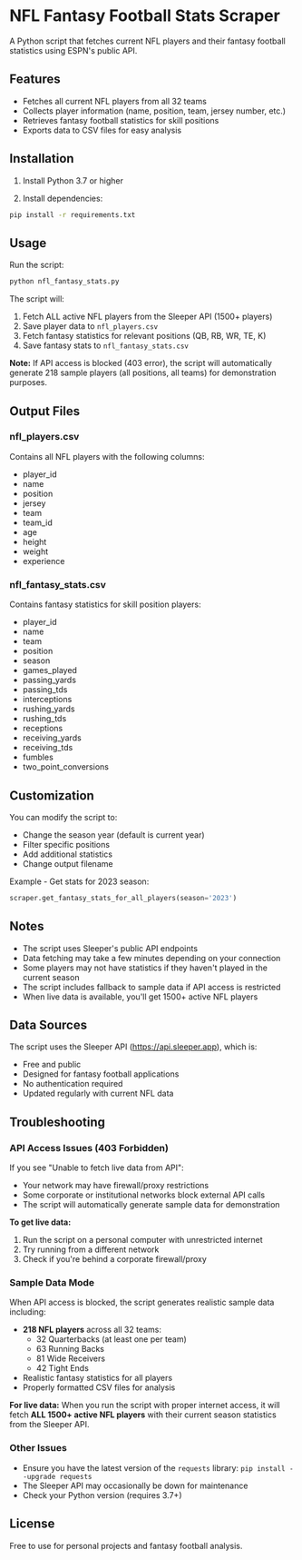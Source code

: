 # NFL Fantasy Football Stats Scraper

A Python script that fetches current NFL players and their fantasy football statistics using ESPN's public API.

## Features

- Fetches all current NFL players from all 32 teams
- Collects player information (name, position, team, jersey number, etc.)
- Retrieves fantasy football statistics for skill positions
- Exports data to CSV files for easy analysis

## Installation

1. Install Python 3.7 or higher

2. Install dependencies:
```bash
pip install -r requirements.txt
```

## Usage

Run the script:
```bash
python nfl_fantasy_stats.py
```

The script will:
1. Fetch ALL active NFL players from the Sleeper API (1500+ players)
2. Save player data to `nfl_players.csv`
3. Fetch fantasy statistics for relevant positions (QB, RB, WR, TE, K)
4. Save fantasy stats to `nfl_fantasy_stats.csv`

**Note:** If API access is blocked (403 error), the script will automatically generate 218 sample players (all positions, all teams) for demonstration purposes.

## Output Files

### nfl_players.csv
Contains all NFL players with the following columns:
- player_id
- name
- position
- jersey
- team
- team_id
- age
- height
- weight
- experience

### nfl_fantasy_stats.csv
Contains fantasy statistics for skill position players:
- player_id
- name
- team
- position
- season
- games_played
- passing_yards
- passing_tds
- interceptions
- rushing_yards
- rushing_tds
- receptions
- receiving_yards
- receiving_tds
- fumbles
- two_point_conversions

## Customization

You can modify the script to:
- Change the season year (default is current year)
- Filter specific positions
- Add additional statistics
- Change output filename

Example - Get stats for 2023 season:
```python
scraper.get_fantasy_stats_for_all_players(season='2023')
```

## Notes

- The script uses Sleeper's public API endpoints
- Data fetching may take a few minutes depending on your connection
- Some players may not have statistics if they haven't played in the current season
- The script includes fallback to sample data if API access is restricted
- When live data is available, you'll get 1500+ active NFL players

## Data Sources

The script uses the Sleeper API (https://api.sleeper.app), which is:
- Free and public
- Designed for fantasy football applications
- No authentication required
- Updated regularly with current NFL data

## Troubleshooting

### API Access Issues (403 Forbidden)
If you see "Unable to fetch live data from API":
- Your network may have firewall/proxy restrictions
- Some corporate or institutional networks block external API calls
- The script will automatically generate sample data for demonstration

**To get live data:**
1. Run the script on a personal computer with unrestricted internet
2. Try running from a different network
3. Check if you're behind a corporate firewall/proxy

### Sample Data Mode
When API access is blocked, the script generates realistic sample data including:
- **218 NFL players** across all 32 teams:
  - 32 Quarterbacks (at least one per team)
  - 63 Running Backs
  - 81 Wide Receivers
  - 42 Tight Ends
- Realistic fantasy statistics for all players
- Properly formatted CSV files for analysis

**For live data:** When you run the script with proper internet access, it will fetch **ALL 1500+ active NFL players** with their current season statistics from the Sleeper API.

### Other Issues
- Ensure you have the latest version of the `requests` library: `pip install --upgrade requests`
- The Sleeper API may occasionally be down for maintenance
- Check your Python version (requires 3.7+)

## License

Free to use for personal projects and fantasy football analysis.
